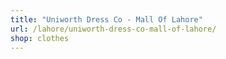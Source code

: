 ```yaml
---
title: "Uniworth Dress Co - Mall Of Lahore"
url: /lahore/uniworth-dress-co-mall-of-lahore/
shop: clothes
---
```


